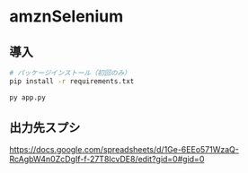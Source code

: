 # amznSelenium

## 導入
```sh
# パッケージインストール（初回のみ）
pip install -r requirements.txt

py app.py
```

## 出力先スプシ
https://docs.google.com/spreadsheets/d/1Ge-6EEo571WzaQ-RcAgbW4n0ZcDgIf-f-27T8IcvDE8/edit?gid=0#gid=0
